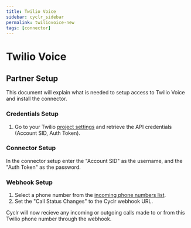 ```yaml
---
title: Twilio Voice
sidebar: cyclr_sidebar
permalink: twiliovoice-new
tags: [connector]
---
```


# Twilio Voice #

## Partner Setup ##

This document will explain what is needed to setup access to Twilio Voice and install the connector.

### Credentials Setup ###

1. Go to your Twilio [project settings](https://www.twilio.com/console/project/settings) and retrieve the API credentials (Account SID, Auth Token).

### Connector Setup ###

In the connector setup enter the "Account SID" as the username, and the "Auth Token" as the password.

### Webhook Setup ###

1. Select a phone number from the [incoming phone numbers list](https://www.twilio.com/console/phone-numbers/incoming).
2. Set the "Call Status Changes" to the Cyclr webhook URL.

Cyclr will now recieve any incoming or outgoing calls made to or from this Twilio phone number through the webhook.
